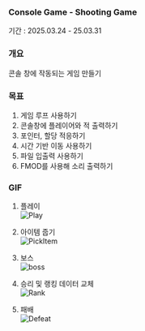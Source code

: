 ### Console Game - Shooting Game

기간 : 2025.03.24 - 25.03.31

### 개요
콘솔 창에 작동되는 게임 만들기

### 목표
1. 게임 루프 사용하기
2. 콘솔창에 플레이어와 적 출력하기
3. 포인터, 할당 적응하기
4. 시간 기반 이동 사용하기
5. 파일 입출력 사용하기
6. FMOD를 사용해 소리 출력하기

### GIF

1. 플레이  
![Play](https://github.com/user-attachments/assets/ee89deb1-db19-434a-9297-e538198b8fa2)  
  
2. 아이템 줍기  
![PickItem](https://github.com/user-attachments/assets/41d58122-7607-468c-ad8c-0cbc77060fa6)  
  
3. 보스  
![boss](https://github.com/user-attachments/assets/ba2eb097-6c54-47d8-bf47-5e0fe377c0f1)  
  
4. 승리 및 랭킹 데이터 교체  
![Rank](https://github.com/user-attachments/assets/bfb76c7f-7cae-4ded-b575-11a3a6b28eef)  
  
5. 패배  
![Defeat](https://github.com/user-attachments/assets/56a1c9ba-1ff6-4286-b088-4df9e2e01f32)  
